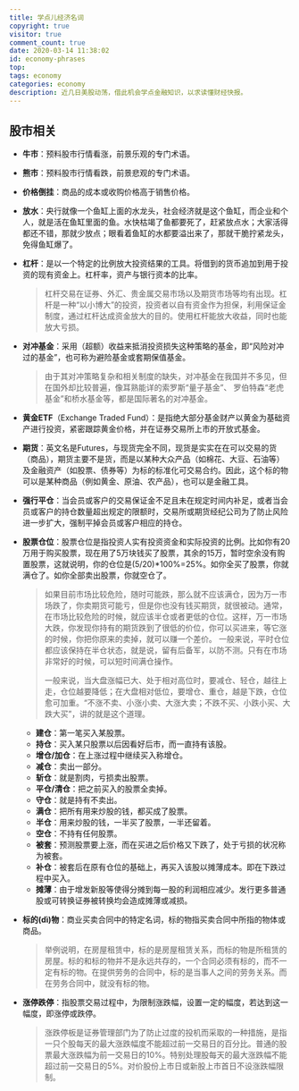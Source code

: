 ```yaml
---
title: 学点儿经济名词
copyright: true
visitor: true
comment_count: true
date: 2020-03-14 11:38:02
id: economy-phrases
top:
tags: economy
categories: economy
description: 近几日美股动荡，借此机会学点金融知识，以求读懂财经快报。
---
```


## 股市相关

* **牛市**：预料股市行情看涨，前景乐观的专门术语。

* **熊市**：预料股市行情看跌，前景悲观的专门术语。

* **价格倒挂**：商品的成本或收购价格高于销售价格。

* **放水**：央行就像一个鱼缸上面的水龙头，社会经济就是这个鱼缸，而企业和个人，就是活在鱼缸里面的鱼。水快枯竭了鱼都要死了，赶紧放点水；大家活得都还不错，那就少放点；眼看着鱼缸的水都要溢出来了，那就干脆拧紧龙头，免得鱼缸爆了。

* **杠杆**：是以一个特定的比例放大投资结果的工具。将借到的货币追加到用于投资的现有资金上。杠杆率，资产与银行资本的比率。

  > 杠杆交易在证券、外汇、贵金属交易市场以及期货市场等均有出现。杠杆是一种“以小博大”的投资，投资者以自有资金作为担保，利用保证金制度，通过杠杆达成资金放大的目的。使用杠杆能放大收益，同时也能放大亏损。

* **对冲基金**：采用（超额）收益来抵消投资损失这种策略的基金，即“风险对冲过的基金”，也可称为避险基金或套期保值基金。

  > 由于其对冲策略复杂和相关制度的缺失，对冲基金在我国并不多见，但在国外却比较普遍，像耳熟能详的索罗斯“量子基金”、 罗伯特森“老虎基金”和桥水基金等，都是国际著名的对冲基金。

* **黄金ETF**（Exchange Traded Fund）：是指绝大部分基金财产以黄金为基础资产进行投资，紧密跟踪黄金价格，并在证券交易所上市的开放式基金。

* **期货**：英文名是Futures，与现货完全不同，现货是实实在在可以交易的货（商品），期货主要不是货，而是以某种大众产品（如棉花、大豆、石油等）及金融资产（如股票、债券等）为标的标准化可交易合约。因此，这个标的物可以是某种商品（例如黄金、原油、农产品），也可以是金融工具。

* **强行平仓**：当会员或客户的交易保证金不足且未在规定时间内补足，或者当会员或客户的持仓数量超出规定的限额时，交易所或期货经纪公司为了防止风险进一步扩大，强制平掉会员或客户相应的持仓。

* **股票仓位**：股票仓位是指投资人实有投资资金和实际投资的比例。比如你有20万用于购买股票，现在用了5万块钱买了股票，其余的15万，暂时空余没有购置股票，这就说明，你的仓位是(5/20)*100%=25%。如你全买了股票，你就满仓了。如你全部卖出股票，你就空仓了。 

  > 如果目前市场比较危险，随时可能跌，那么就不应该满仓，因为万一市场跌了，你卖期货可能亏，但是你也没有钱买期货，就很被动。通常，在市场比较危险的时候，就应该半仓或者更低的仓位。这样，万一市场大跌，你发现你持有的期货跌到了很低的价位，你可以买进来，等它涨的时候，你把你原来的卖掉，就可以赚一个差价。 一般来说，平时仓位都应该保持在半仓状态，就是说，留有后备军，以防不测。只有在市场非常好的时候，可以短时间满仓操作。
  >
  > 一般来说，当大盘涨幅已大、处于相对高位时，要减仓、轻仓，越往上走，仓位越要降低；在大盘相对低位，要增仓、重仓，越是下跌，仓位愈可加重。“不涨不卖、小涨小卖、大涨大卖；不跌不买、小跌小买、大跌大买”，讲的就是这个道理。 

  * **建仓**：第一笔买入某股票。
  * **持仓**：买入某只股票以后因看好后市，而一直持有该股。
  * **增仓/加仓**：在上涨过程中继续买入称增仓。
  * **减仓**：卖出一部分。
  * **斩仓**：就是割肉，亏损卖出股票。
  * **平仓/清仓**：把之前买入的股票全卖掉。
  * **守仓**：就是持有不卖出。
  * **满仓**：把所有用来炒股的钱，都买成了股票。
  * **半仓**：用来炒股的钱，一半买了股票，一半还留着。
  * **空仓**：不持有任何股票。
  * **被套**：预测股票要上涨，而在买进之后价格又下跌了，处于亏损的状况称为被套。
  * **补仓**：被套后在原有仓位的基础上，再买入该股以摊薄成本。即在下跌过程中买入。
  * **摊薄**：由于增发新股等使得分摊到每一股的利润相应减少。发行更多普通股或可转换证券被转换均会造成摊薄或减损。

* **标的(dì)物**：商业买卖合同中的特定名词，标的物指买卖合同中所指的物体或商品。

  > 举例说明，在房屋租赁中，标的是房屋租赁关系，而标的物是所租赁的房屋。标的和标的物并不是永远共存的，一个合同必须有标的，而不一定有标的物。在提供劳务的合同中，标的是当事人之间的劳务关系。而在劳务合同中，就没有标的物。

* **涨停跌停**：指股票交易过程中，为限制涨跌幅，设置一定的幅度，若达到这一幅度，即涨停或跌停。

  > 涨跌停板是证券管理部门为了防止过度的投机而采取的一种措施，是指一只个股每天的最大涨跌幅度不能超过前一交易日的百分比。普通的股票最大涨跌幅为前一交易日的10%。特别处理股每天的最大涨跌幅不能超过前一交易日的5%。对价股份上市日或新股上市首日不设涨跌幅限制。

